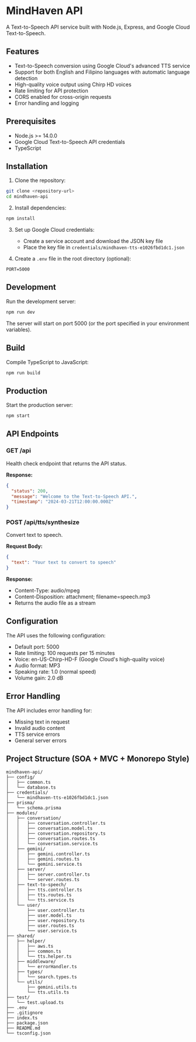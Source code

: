 # MindHaven API

A Text-to-Speech API service built with Node.js, Express, and Google Cloud Text-to-Speech.

## Features

- Text-to-Speech conversion using Google Cloud's advanced TTS service
- Support for both English and Filipino languages with automatic language detection
- High-quality voice output using Chirp HD voices
- Rate limiting for API protection
- CORS enabled for cross-origin requests
- Error handling and logging

## Prerequisites

- Node.js >= 14.0.0
- Google Cloud Text-to-Speech API credentials
- TypeScript

## Installation

1. Clone the repository:

```bash
git clone <repository-url>
cd mindhaven-api
```

2. Install dependencies:

```bash
npm install
```

3. Set up Google Cloud credentials:

   - Create a service account and download the JSON key file
   - Place the key file in `credentials/mindhaven-tts-e1026fbd1dc1.json`

4. Create a `.env` file in the root directory (optional):

```env
PORT=5000
```

## Development

Run the development server:

```bash
npm run dev
```

The server will start on port 5000 (or the port specified in your environment variables).

## Build

Compile TypeScript to JavaScript:

```bash
npm run build
```

## Production

Start the production server:

```bash
npm start
```

## API Endpoints

### GET /api

Health check endpoint that returns the API status.

**Response:**

```json
{
  "status": 200,
  "message": "Welcome to the Text-to-Speech API.",
  "timestamp": "2024-03-21T12:00:00.000Z"
}
```

### POST /api/tts/synthesize

Convert text to speech.

**Request Body:**

```json
{
  "text": "Your text to convert to speech"
}
```

**Response:**

- Content-Type: audio/mpeg
- Content-Disposition: attachment; filename=speech.mp3
- Returns the audio file as a stream

## Configuration

The API uses the following configuration:

- Default port: 5000
- Rate limiting: 100 requests per 15 minutes
- Voice: en-US-Chirp-HD-F (Google Cloud's high-quality voice)
- Audio format: MP3
- Speaking rate: 1.0 (normal speed)
- Volume gain: 2.0 dB

## Error Handling

The API includes error handling for:

- Missing text in request
- Invalid audio content
- TTS service errors
- General server errors

## Project Structure (SOA + MVC + Monorepo Style)

```
mindhaven-api/
├── config/
│   ├── common.ts
│   └── database.ts
├── credentials/
│   └── mindhaven-tts-e1026fbd1dc1.json
├── prisma/
│   └── schema.prisma
├── modules/
│   ├── conversation/
│   │   ├── conversation.controller.ts
│   │   ├── conversation.model.ts
│   │   ├── conversation.repository.ts
│   │   ├── conversation.routes.ts
│   │   └── conversation.service.ts
│   ├── gemini/
│   │   ├── gemini.controller.ts
│   │   ├── gemini.routes.ts
│   │   └── gemini.service.ts
│   ├── server/
│   │   ├── server.controller.ts
│   │   └── server.routes.ts
│   ├── text-to-speech/
│   │   ├── tts.controller.ts
│   │   ├── tts.routes.ts
│   │   └── tts.service.ts
│   └── user/
│       ├── user.controller.ts
│       ├── user.model.ts
│       ├── user.repository.ts
│       ├── user.routes.ts
│       └── user.service.ts
├── shared/
│   ├── helper/
│   │   ├── aws.ts
│   │   ├── common.ts
│   │   └── tts.helper.ts
│   ├── middleware/
│   │   └── errorHandler.ts
│   ├── types/
│   │   └── search.types.ts
│   └── utils/
│       ├── gemini.utils.ts
│       └── tts.utils.ts
├── test/
│   └── test.upload.ts
├── .env
├── .gitignore
├── index.ts
├── package.json
├── README.md
└── tsconfig.json
```
